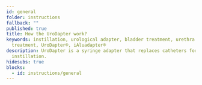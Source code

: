```yaml
---
id: general
folder: instructions
fallback: ""
published: true
title: How the UroDapter work?
keywords: instillation, urological adapter, bladder treatment, urethra
  treatment, UroDapter®, iAluadapter®
description: UroDapter is a syringe adapter that replaces catheters for bladder
  instillation.
hidesubs: true
blocks: 
  - id: instructions/general
---
```

